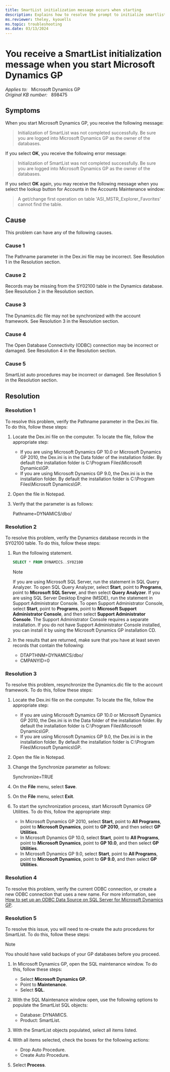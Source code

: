 ```yaml
---
title: SmartList initialization message occurs when starting
description: Explains how to resolve the prompt to initialize smartlist error message when you start Microsoft Dynamics GP.
ms.reviewer: theley, kyouells
ms.topic: troubleshooting
ms.date: 03/13/2024
---
```

# You receive a SmartList initialization message when you start Microsoft Dynamics GP

_Applies to:_ &nbsp; Microsoft Dynamics GP  
_Original KB number:_ &nbsp; 898475

## Symptoms

When you start Microsoft Dynamics GP, you receive the following message:

> Initialization of SmartList was not completed successfully. Be sure you are logged into Microsoft Dynamics GP as the owner of the databases.

If you select **OK**, you receive the following error message:

> Initialization of SmartList was not completed successfully. Be sure you are logged into Microsoft Dynamics GP as the owner of the databases.

If you select **OK** again, you may receive the following message when you select the lookup button for Accounts in the Accounts Maintenance window:

> A get/change first operation on table 'ASI_MSTR_Explorer_Favorites' cannot find the table.

## Cause

This problem can have any of the following causes.

### Cause 1

The Pathname parameter in the Dex.ini file may be incorrect. See Resolution 1 in the Resolution section.

### Cause 2

Records may be missing from the SY02100 table in the Dynamics database. See Resolution 2 in the Resolution section.

### Cause 3

The Dynamics.dic file may not be synchronized with the account framework. See Resolution 3 in the Resolution section.

### Cause 4

The Open Database Connectivity (ODBC) connection may be incorrect or damaged. See Resolution 4 in the Resolution section.

### Cause 5

SmartList auto procedures may be incorrect or damaged. See Resolution 5 in the Resolution section.

## Resolution

### Resolution 1

To resolve this problem, verify the Pathname parameter in the Dex.ini file. To do this, follow these steps:

1. Locate the Dex.ini file on the computer. To locate the file, follow the appropriate step:

   - If you are using Microsoft Dynamics GP 10.0 or Microsoft Dynamics GP 2010, the Dex.ini is in the Data folder of the installation folder. By default the installation folder is C:\Program Files\Microsoft Dynamics\GP.
   - If you are using Microsoft Dynamics GP 9.0, the Dex.ini is in the installation folder. By default the installation folder is C:\Program Files\Microsoft Dynamics\GP.

2. Open the file in Notepad.
3. Verify that the parameter is as follows:

   Pathname=DYNAMICS/dbo/

### Resolution 2

To resolve this problem, verify the Dynamics database records in the SY02100 table. To do this, follow these steps:

1. Run the following statement.

    ```sql
    SELECT * FROM DYNAMICS..SY02100
    ```

    > [!NOTE]
    > If you are using Microsoft SQL Server, run the statement in SQL Query Analyzer. To open SQL Query Analyzer, select **Start**, point to **Programs**, point to **Microsoft SQL Server**, and then select **Query Analyzer**. If you are using SQL Server Desktop Engine (MSDE), run the statement in Support Administrator Console. To open Support Administrator Console, select **Start**, point to **Programs**, point to **Microsoft Support Administrator Console**, and then select **Support Administrator Console**. The Support Administrator Console requires a separate installation. If you do not have Support Administrator Console installed, you can install it by using the Microsoft Dynamics GP installation CD.

2. In the results that are returned, make sure that you have at least seven records that contain the following:

    - DTAPTHNM=DYNAMICS/dbo/
    - CMPANYID=0

### Resolution 3

To resolve this problem, resynchronize the Dynamics.dic file to the account framework. To do this, follow these steps:

1. Locate the Dex.ini file on the computer. To locate the file, follow the appropriate step:

   - If you are using Microsoft Dynamics GP 10.0 or Microsoft Dynamics GP 2010, the Dex.ini is in the Data folder of the installation folder. By default the installation folder is C:\Program Files\Microsoft Dynamics\GP.
   - If you are using Microsoft Dynamics GP 9.0, the Dex.ini is in the installation folder. By default the installation folder is C:\Program Files\Microsoft Dynamics\GP.

2. Open the file in Notepad.
3. Change the Synchronize parameter as follows:

   Synchronize=TRUE

4. On the **File** menu, select **Save**.
5. On the **File** menu, select **Exit**.
6. To start the synchronization process, start Microsoft Dynamics GP Utilities. To do this, follow the appropriate step:

   - In Microsoft Dynamics GP 2010, select **Start**, point to **All Programs**, point to **Microsoft Dynamics**, point to **GP 2010**, and then select **GP Utilities**.
   - In Microsoft Dynamics GP 10.0, select **Start**, point to **All Programs**, point to **Microsoft Dynamics**, point to **GP 10.0**, and then select **GP Utilities**.
   - In Microsoft Dynamics GP 9.0, select **Start**, point to **All Programs**, point to **Microsoft Dynamics**, point to **GP 9.0**, and then select **GP Utilities**.

### Resolution 4

To resolve this problem, verify the current ODBC connection, or create a new ODBC connection that uses a new name. For more information, see [How to set up an ODBC Data Source on SQL Server for Microsoft Dynamics GP](https://support.microsoft.com/topic/how-to-set-up-an-odbc-data-source-on-sql-server-for-microsoft-dynamics-gp-06f8c9e7-7493-1b91-d764-318910ebb9e5).

### Resolution 5

To resolve this issue, you will need to re-create the auto procedures for SmartList. To do this, follow these steps:

> [!NOTE]
> You should have valid backups of your GP databases before you proceed.

1. In Microsoft Dynamics GP, open the SQL maintenance window. To do this, follow these steps:

   - Select **Microsoft Dynamics GP**.
   - Point to **Maintenance**.
   - Select **SQL**.
2. With the SQL Maintenance window open, use the following options to populate the SmartList SQL objects:

   - Database: DYNAMICS.
   - Product: SmartList.
3. With the SmartList objects populated, select all items listed.
4. With all items selected, check the boxes for the following actions:

   - Drop Auto Procedure.
   - Create Auto Procedure.
5. Select **Process**.
